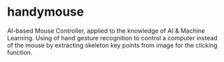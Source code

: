 # handymouse
AI-based Mouse Controller, applied to the knowledge of AI &amp; Machine Learning. Using of hand gesture recognition to control a computer instead of the mouse by extracting skeleton key points from image for the clicking function.
